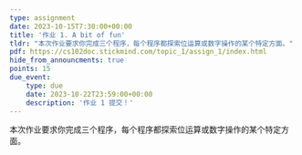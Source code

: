 ```yaml
---
type: assignment
date: 2023-10-15T7:30:00+00:00
title: '作业 1. A bit of fun'
tldr: "本次作业要求你完成三个程序，每个程序都探索位运算或数字操作的某个特定方面。"
pdf: https://cs102doc.stickmind.com/topic_1/assign_1/index.html
hide_from_announcments: true
points: 15
due_event:
    type: due
    date: 2023-10-22T23:59:00+00:00
    description: '作业 1 提交！'
---
```


本次作业要求你完成三个程序，每个程序都探索位运算或数字操作的某个特定方面。
